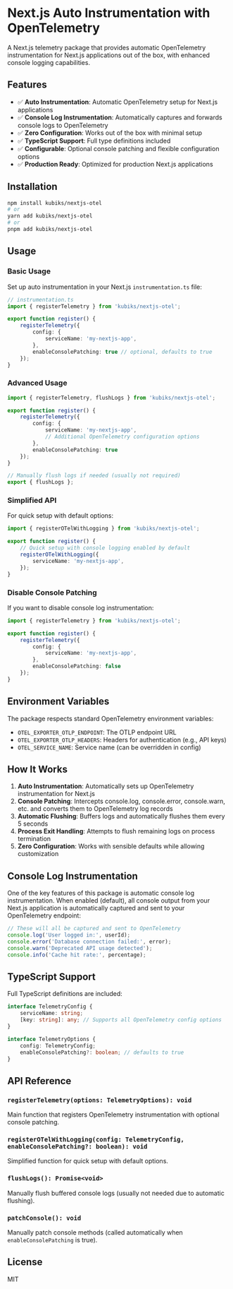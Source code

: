 # Next.js Auto Instrumentation with OpenTelemetry

A Next.js telemetry package that provides automatic OpenTelemetry instrumentation for Next.js applications out of the box, with enhanced console logging capabilities.

## Features

- ✅ **Auto Instrumentation**: Automatic OpenTelemetry setup for Next.js applications
- ✅ **Console Log Instrumentation**: Automatically captures and forwards console logs to OpenTelemetry
- ✅ **Zero Configuration**: Works out of the box with minimal setup
- ✅ **TypeScript Support**: Full type definitions included
- ✅ **Configurable**: Optional console patching and flexible configuration options
- ✅ **Production Ready**: Optimized for production Next.js applications

## Installation

```bash
npm install kubiks/nextjs-otel
# or
yarn add kubiks/nextjs-otel
# or
pnpm add kubiks/nextjs-otel
```

## Usage

### Basic Usage

Set up auto instrumentation in your Next.js `instrumentation.ts` file:

```typescript
// instrumentation.ts
import { registerTelemetry } from 'kubiks/nextjs-otel';

export function register() {
    registerTelemetry({
        config: {
            serviceName: 'my-nextjs-app',
        },
        enableConsolePatching: true // optional, defaults to true
    });
}
```

### Advanced Usage

```typescript
import { registerTelemetry, flushLogs } from 'kubiks/nextjs-otel';

export function register() {
    registerTelemetry({
        config: {
            serviceName: 'my-nextjs-app',
            // Additional OpenTelemetry configuration options
        },
        enableConsolePatching: true
    });
}

// Manually flush logs if needed (usually not required)
export { flushLogs };
```

### Simplified API

For quick setup with default options:

```typescript
import { registerOTelWithLogging } from 'kubiks/nextjs-otel';

export function register() {
    // Quick setup with console logging enabled by default
    registerOTelWithLogging({
        serviceName: 'my-nextjs-app',
    });
}
```

### Disable Console Patching

If you want to disable console log instrumentation:

```typescript
import { registerTelemetry } from 'kubiks/nextjs-otel';

export function register() {
    registerTelemetry({
        config: {
            serviceName: 'my-nextjs-app',
        },
        enableConsolePatching: false
    });
}
```

## Environment Variables

The package respects standard OpenTelemetry environment variables:

- `OTEL_EXPORTER_OTLP_ENDPOINT`: The OTLP endpoint URL
- `OTEL_EXPORTER_OTLP_HEADERS`: Headers for authentication (e.g., API keys)
- `OTEL_SERVICE_NAME`: Service name (can be overridden in config)

## How It Works

1. **Auto Instrumentation**: Automatically sets up OpenTelemetry instrumentation for Next.js
2. **Console Patching**: Intercepts console.log, console.error, console.warn, etc. and converts them to OpenTelemetry log records
3. **Automatic Flushing**: Buffers logs and automatically flushes them every 5 seconds
4. **Process Exit Handling**: Attempts to flush remaining logs on process termination
5. **Zero Configuration**: Works with sensible defaults while allowing customization

## Console Log Instrumentation

One of the key features of this package is automatic console log instrumentation. When enabled (default), all console output from your Next.js application is automatically captured and sent to your OpenTelemetry endpoint:

```typescript
// These will all be captured and sent to OpenTelemetry
console.log('User logged in:', userId);
console.error('Database connection failed:', error);
console.warn('Deprecated API usage detected');
console.info('Cache hit rate:', percentage);
```

## TypeScript Support

Full TypeScript definitions are included:

```typescript
interface TelemetryConfig {
    serviceName: string;
    [key: string]: any; // Supports all OpenTelemetry config options
}

interface TelemetryOptions {
    config: TelemetryConfig;
    enableConsolePatching?: boolean; // defaults to true
}
```

## API Reference

### `registerTelemetry(options: TelemetryOptions): void`

Main function that registers OpenTelemetry instrumentation with optional console patching.

### `registerOTelWithLogging(config: TelemetryConfig, enableConsolePatching?: boolean): void`

Simplified function for quick setup with default options.

### `flushLogs(): Promise<void>`

Manually flush buffered console logs (usually not needed due to automatic flushing).

### `patchConsole(): void`

Manually patch console methods (called automatically when `enableConsolePatching` is true).

## License

MIT 